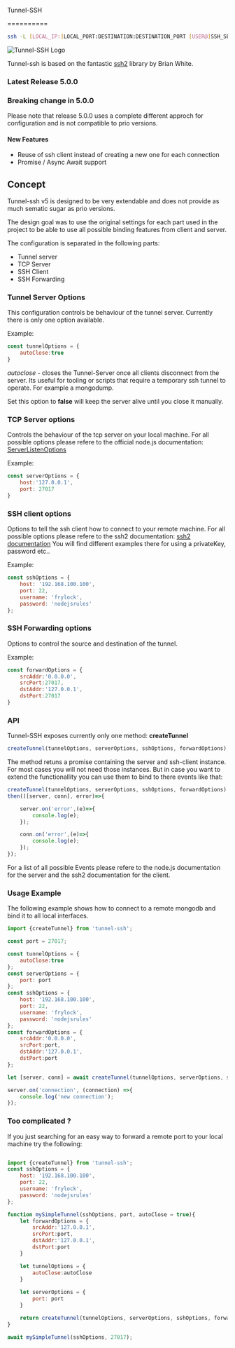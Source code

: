 Tunnel-SSH

==========

```bash
ssh -L [LOCAL_IP:]LOCAL_PORT:DESTINATION:DESTINATION_PORT [USER@]SSH_SERVER
```
  

![Tunnel-SSH Logo](http://i.imgur.com/I5PRnDD.jpg)

  

Tunnel-ssh is based on the fantastic [ssh2](https://github.com/mscdex/ssh2) library by Brian White.
  



### Latest Release 5.0.0

  

### Breaking change in 5.0.0

Please note that release 5.0.0 uses a complete different approch for configuration and is not compatible to prio versions.

#### New Features
* Reuse of ssh client instead of creating a new one for each connection
* Promise / Async Await support

## Concept

Tunnel-ssh v5 is designed to be very extendable and does not provide as much sematic sugar as prio versions.

The design goal was to use the original settings for each part used in the project to be able to use all possible binding features from client and server.

The configuration is separated in the following parts:

* Tunnel server
* TCP Server
* SSH Client
* SSH Forwarding

### Tunnel Server Options

This configuration controls be behaviour of the tunnel server.
Currently there is only one option available.

Example:

```js
const tunnelOptions = {
	autoClose:true
}
```

*autoclose* - closes the Tunnel-Server once all clients disconnect from the server.
Its useful for tooling or scripts that require a temporary ssh tunnel to operate.
For example a mongodump.

Set this option to **false** will keep the server alive until you close it manually.

### TCP Server options

Controls the behaviour of the tcp server on your local machine. 
For all possible options please refere to the official node.js documentation: 
[ServerListenOptions](https://nodejs.org/api/net.html#serverlistenoptions-callback)

Example:

```js
const serverOptions = {
	host:'127.0.0.1',
	port: 27017
}
```


### SSH client options
Options to tell the ssh client how to connect to your remote machine.
For all possible options please refere to the ssh2 documentation:
[ssh2 documentation](https://www.npmjs.com/package/ssh2#installation)
You will find different examples there for using a privateKey, password etc..

Example:

```js
const sshOptions = {
	host: '192.168.100.100',
	port: 22,
	username: 'frylock',
	password: 'nodejsrules'
};
```

### SSH Forwarding options
Options to control the source and destination of the tunnel. 

Example:

```js
const forwardOptions = {
	srcAddr:'0.0.0.0',
	srcPort:27017,
	dstAddr:'127.0.0.1',
	dstPort:27017
}
```


### API

Tunnel-SSH exposes currently only  one method: **createTunnel**

```js
createTunnel(tunnelOptions, serverOptions, sshOptions, forwardOptions);
```

The method retuns a promise containing the server and ssh-client instance. For most cases you will not need those instances. But in case you want to extend the functionallity you can use them to 
bind to there events like that: 

```js
createTunnel(tunnelOptions, serverOptions, sshOptions, forwardOptions).
then(([server, conn], error)=>{

    server.on('error',(e)=>{
        console.log(e);
    });

    conn.on('error',(e)=>{
        console.log(e);
    });
});
```

For a list of all possible Events please refere to the node.js documentation for the server and the ssh2 documentation for the client.


### Usage Example

The following example shows how to connect to a remote mongodb and bind it to all local interfaces. 

```js
import {createTunnel} from 'tunnel-ssh';

const port = 27017;

const tunnelOptions = {
	autoClose:true
};
const serverOptions = {
	port: port
};
const sshOptions = {
	host: '192.168.100.100',
	port: 22,
	username: 'frylock',
	password: 'nodejsrules'
};
const forwardOptions = {
	srcAddr:'0.0.0.0',
	srcPort:port,
	dstAddr:'127.0.0.1',
	dstPort:port
};

let [server, conn] = await createTunnel(tunnelOptions, serverOptions, sshOptions, forwardOptions);

server.on('connection', (connection) =>{
    console.log('new connection');
});
```

### Too complicated ?

If you just searching for an easy way to forward a remote port to your local machine try the following:

```js

import {createTunnel} from 'tunnel-ssh';
const sshOptions = {
	host: '192.168.100.100',
	port: 22,
	username: 'frylock',
	password: 'nodejsrules'
};

function mySimpleTunnel(sshOptions, port, autoClose = true){
    let forwardOptions = {
        srcAddr:'127.0.0.1',
        srcPort:port,
        dstAddr:'127.0.0.1',
        dstPort:port
    }

    let tunnelOptions = {
        autoClose:autoClose
    }
    
    let serverOptions = {
        port: port
    }

    return createTunnel(tunnelOptions, serverOptions, sshOptions, forwardOptions);
}

await mySimpleTunnel(sshOptions, 27017);

```